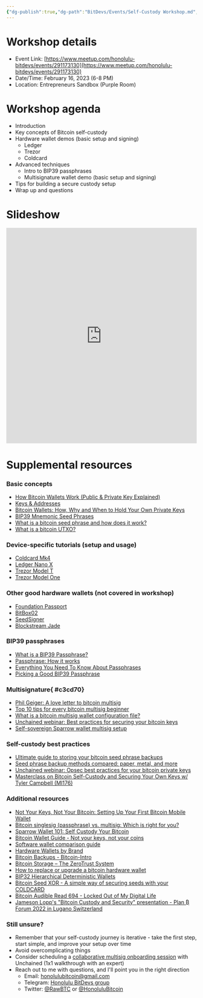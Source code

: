 ```yaml
---
{"dg-publish":true,"dg-path":"BitDevs/Events/Self-Custody Workshop.md","permalink":"/bit-devs/events/self-custody-workshop/","title":"Self-Custody Workshop","tags":["bitdevs, workshop, bitcoin, self-custody, keys, resource"],"noteIcon":"3","created":"2023-05-19T23:54:01.140-10:00","updated":"2023-08-20T16:55:07.363-10:00"}
---
```




# Workshop details
- Event Link: [https://www.meetup.com/honolulu-bitdevs/events/291173130](https://www.meetup.com/honolulu-bitdevs/events/291173130)
- Date/Time: February 16, 2023 (6-8 PM)
- Location: Entrepreneurs Sandbox (Purple Room)

# Workshop agenda  
- Introduction
- Key concepts of Bitcoin self-custody
- Hardware wallet demos (basic setup and signing)
	- Ledger
	- Trezor
	- Coldcard
- Advanced techniques
	- Intro to BIP39 passphrases
	- Multisignature wallet demo (basic setup and signing)
- Tips for building a secure custody setup 
- Wrap up and questions

# Slideshow
<style>
.responsive-wrap iframe{ max-width: 100%;}
</style>
<div class="responsive-wrap">
<!-- this is the embed code provided by Google -->
  <iframe src="https://docs.google.com/presentation/d/e/2PACX-1vQGjKz_f7YGDRX63gi6JJY4dPY5eFV_aDir6zzeg04UVxrcZkXF1twuLIC_ZqgB3DP07TFM1aLj42gg/embed?start=false&loop=false&delayms=60000" frameborder="0" width="960" height="569" allowfullscreen="true" mozallowfullscreen="true" webkitallowfullscreen="true"></iframe>
<!-- Google embed ends -->
</div>

# Supplemental resources

### Basic concepts
- [How Bitcoin Wallets Work (Public & Private Key Explained)](https://www.youtube.com/watch?v=GSTiKjnBaes)
- [Keys & Addresses](https://learnmeabitcoin.com/beginners/keys_addresses)
- [Bitcoin Wallets: How, Why and When to Hold Your Own Private Keys](https://www.swanbitcoin.com/bitcoin-wallets-not-your-keys-not-your-bitcoin/)
- [BIP39 Mnemonic Seed Phrases](https://river.com/learn/terms/b/bip-39/)
- [What is a bitcoin seed phrase and how does it work?](https://unchained.com/blog/what-is-a-bitcoin-seed-phrase/)
- [What is a bitcoin UTXO?](https://youtu.be/0_5wb5agLqE)

### Device-specific tutorials (setup and usage)
- [Coldcard Mk4](https://youtu.be/FAYmE5-40PQ)
- [Ledger Nano X](https://youtu.be/R0YWdw2AOCg)
- [Trezor Model T](https://youtu.be/TtlgE2Fx3m8)
- [Trezor Model One](https://youtu.be/HnxvEjQGV4s)

### Other good hardware wallets (not covered in workshop)
- [Foundation Passport](https://foundationdevices.com/)
- [BitBox02](https://shiftcrypto.ch/bitbox02/)
- [SeedSigner](https://seedsigner.com/)
- [Blockstream Jade](https://blockstream.com/jade/)

### BIP39 passphrases
- [What is a BIP39 Passphrase?](https://www.blockplate.com/blogs/blockplate/what-is-a-bip39-passphrase#:~:text=A%20passphrase%20is%20different%20from,wallets%20utilizing%20the%20BIP39%20standard)
- [Passphrase: How it works](https://youtu.be/DR5SKuhF-50)
- [Everything You Need To Know About Passphrases](https://blog.coinkite.com/everything-you-need-to-know-about-passphrases/)
- [Picking a Good BIP39 Passphrase](https://youtu.be/nhjq_1J0EbU)

### Multisignature{ #c3cd70}


- [Phil Geiger: A love letter to bitcoin multisig](https://youtu.be/6eFzvxyI06o)
- [Top 10 tips for every bitcoin multisig beginner](https://unchained.com/blog/top-10-bitcoin-multisig-tips/)
- [What is a bitcoin multisig wallet configuration file?](https://unchained.com/blog/what-is-a-multisig-wallet-configuration-file/)
- [Unchained webinar: Best practices for securing your bitcoin keys](https://youtu.be/CyuWppXLdyM)
- [Self-sovereign Sparrow wallet multisig setup](https://youtu.be/Gx0mke_4BJU)

### Self-custody best practices
- [Ultimate guide to storing your bitcoin seed phrase backups](https://unchained.com/blog/how-to-store-bitcoin-seed-phrase-backups/)
- [Seed phrase backup methods compared: paper, metal, and more](https://unchained.com/blog/seed-phrase-backup-methods-recording-paper-metal/)
- [Unchained webinar: Opsec best practices for your bitcoin private keys](https://youtu.be/D_M7Cc81Ph4)
- [Masterclass on Bitcoin Self-Custody and Securing Your Own Keys w/ Tyler Campbell (MI176)](https://youtu.be/9K7LZGVRf6Q)

### Additional resources
- [Not Your Keys, Not Your Bitcoin: Setting Up Your First Bitcoin Mobile Wallet](https://www.citadel21.com/not-your-keys-not-your-bitcoin)
- [Bitcoin singlesig (passphrase) vs. multisig: Which is right for you?](https://unchained.com/blog/bitcoin-singlesig-passphrase-vs-multisig/)
- [Sparrow Wallet 101: Self Custody Your Bitcoin](https://www.ministryofnodes.com.au/sparrow-wallet-101-self-custody-your-bitcoin)
- [Bitcoin Wallet Guide - Not your keys, not your coins](https://bitcoiner.guide/wallet/)
- [Software wallet comparison guide](https://bitcoin-only.com/wallets)
- [Hardware Wallets by Brand](https://armantheparman.com/hwws/)
- [Bitcoin Backups - Bitcoin-Intro](https://bitcoin-intro.com/en/backup)
- [Bitcoin Storage – The ZeroTrust System](https://armantheparman.com/bitcoin-storage-get-better/)
- [How to replace or upgrade a bitcoin hardware wallet](https://unchained.com/blog/how-to-replace-upgrade-bitcoin-hardware-wallet/)
- [BIP32 Hierarchical Deterministic Wallets](https://river.com/learn/terms/b/bip-32/)
- [Bitcoin Seed XOR - A simple way of securing seeds with your COLDCARD](https://seedxor.com/)
- [Bitcoin Audible Read 694 - Locked Out of My Digital Life](https://overcast.fm/+MYnx0XEWA)
- [Jameson Lopp's "Bitcoin Custody and Security" presentation - Plan ₿ Forum 2022 in Lugano Switzerland](https://youtu.be/LTMAEN6wR8o)

### Still unsure?
- Remember that your self-custody journey is iterative - take the first step, start simple, and improve your setup over time
- Avoid overcomplicating things
- Consider scheduling a [collaborative multisig onboarding session](https://unchained.com/concierge/) with Unchained (1x1 walkthrough with an expert)
- Reach out to me with questions, and I'll point you in the right direction
  - Email: [honolulubitcoin@gmail.com](https://mail.google.com/mail/?view=cm&source=mailto&to=honolulubitcoin@gmail.com)
  - Telegram: [Honolulu BitDevs group](https://t.me/+Uh9gbHO9EHFkZWJh)
  - Twitter: [@RawBTC](https://twitter.com/RawBTC) or [@HonoluluBitcoin](https://twitter.com/HonoluluBitcoin)


